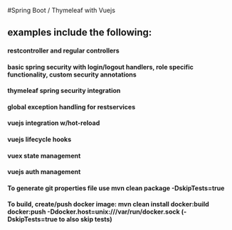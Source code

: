 #Spring Boot / Thymeleaf with Vuejs
## examples include the following:
#### restcontroller and regular controllers
#### basic spring security with login/logout handlers, role specific functionality, custom security annotations
#### thymeleaf spring security integration
#### global exception handling for restservices
#### vuejs integration w/hot-reload
#### vuejs lifecycle hooks
#### vuex state management
#### vuejs auth management

#### To generate git properties file use mvn clean package -DskipTests=true
#### To build, create/push docker image: mvn clean install docker:build docker:push -Ddocker.host=unix:///var/run/docker.sock (-DskipTests=true to also skip tests)
